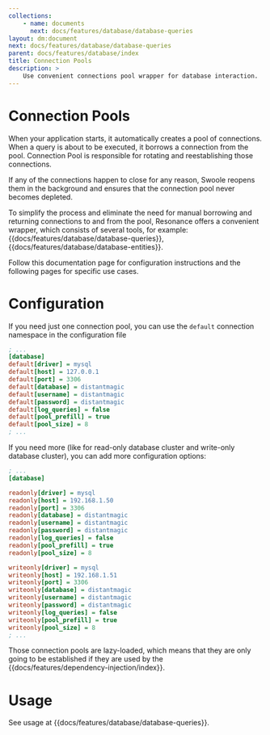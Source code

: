 ```yaml
---
collections: 
    - name: documents
      next: docs/features/database/database-queries
layout: dm:document
next: docs/features/database/database-queries
parent: docs/features/database/index
title: Connection Pools
description: >
    Use convenient connections pool wrapper for database interaction.
---
```


# Connection Pools

When your application starts, it automatically creates a pool of connections. 
When a query is about to be executed, it borrows a connection from the pool. 
Connection Pool is responsible for rotating and reestablishing those 
connections.

If any of the connections happen to close for any reason, Swoole reopens them 
in the background and ensures that the connection pool never becomes depleted.

To simplify the process and eliminate the need for manual borrowing and 
returning connections to and from the pool, Resonance offers a convenient 
wrapper, which consists of several tools, for example: 
{{docs/features/database/database-queries}}, 
{{docs/features/database/database-entities}}. 

Follow this documentation page for configuration instructions and the following
pages for specific use cases.

# Configuration

If you need just one connection pool, you can use the `default` connection 
namespace in the configuration file

```ini file:config.ini
; ...
[database]
default[driver] = mysql
default[host] = 127.0.0.1
default[port] = 3306
default[database] = distantmagic
default[username] = distantmagic
default[password] = distantmagic
default[log_queries] = false
default[pool_prefill] = true
default[pool_size] = 8
; ...
```

If you need more (like for read-only database cluster and write-only database 
cluster), you can add more configuration options:

```ini file:config.ini
; ...
[database]

readonly[driver] = mysql
readonly[host] = 192.168.1.50
readonly[port] = 3306
readonly[database] = distantmagic
readonly[username] = distantmagic
readonly[password] = distantmagic
readonly[log_queries] = false
readonly[pool_prefill] = true
readonly[pool_size] = 8

writeonly[driver] = mysql
writeonly[host] = 192.168.1.51
writeonly[port] = 3306
writeonly[database] = distantmagic
writeonly[username] = distantmagic
writeonly[password] = distantmagic
writeonly[log_queries] = false
writeonly[pool_prefill] = true
writeonly[pool_size] = 8
; ...
```

Those connection pools are lazy-loaded, which means that they are only going to
be established if they are used by the 
{{docs/features/dependency-injection/index}}.

# Usage

See usage at {{docs/features/database/database-queries}}.
